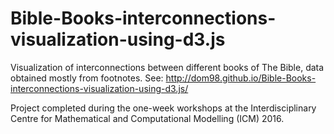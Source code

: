 # Bible-Books-interconnections-visualization-using-d3.js
Visualization of interconnections between different books of The Bible, data obtained mostly from footnotes. 
See: http://dom98.github.io/Bible-Books-interconnections-visualization-using-d3.js/

Project completed during the one-week workshops at the Interdisciplinary Centre for Mathematical and Computational Modelling (ICM) 2016. 

